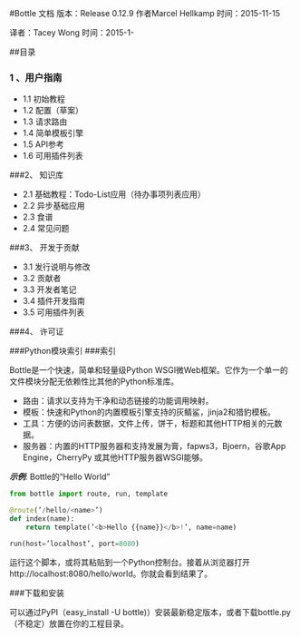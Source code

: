 #Bottle 文档
版本：Release 0.12.9
作者Marcel Hellkamp
时间：2015-11-15

译者：Tacey Wong
时间：2015-1-

##目录

### 1 、用户指南

+ 1.1 初始教程
+ 1.2 配置（草案）
+ 1.3 请求路由
+ 1.4 简单模板引擎
+ 1.5 API参考
+ 1.6 可用插件列表

###2、 知识库

+ 2.1 基础教程：Todo-List应用（待办事项列表应用）
+ 2.2 异步基础应用
+ 2.3 食谱
+ 2.4 常见问题

###3、 开发于贡献

+ 3.1 发行说明与修改
+ 3.2 贡献者
+ 3.3 开发者笔记
+ 3.4 插件开发指南
+ 3.5 可用插件列表


###4、 许可证

###Python模块索引
###索引

Bottle是一个快速，简单和轻量级Python WSGI微Web框架。它作为一个单一的文件模块分配无依赖性比其他的Python标准库。

+ 路由：请求以支持为干净和动态链接的功能调用映射。
+ 模板：快速和Python的内置模板引擎支持的灰鲭鲨，jinja2和猎豹模板。
+ 工具：方便的访问表数据，文件上传，饼干，标题和其他HTTP相关的元数据。
+ 服务器：内置的HTTP服务器和支持发展为膏，fapws3，Bjoern，谷歌App Engine，CherryPy
或其他HTTP服务器WSGI能够。

***示例***: Bottle的“Hello World”

```python 
from bottle import route, run, template

@route(’/hello/<name>’)
def index(name):
    return template(’<b>Hello {{name}}</b>!’, name=name)

run(host=’localhost’, port=8080)
```
运行这个脚本，或将其粘贴到一个Python控制台。接着从浏览器打开http://localhost:8080/hello/world。你就会看到结果了。

###下载和安装

可以通过PyPI（easy_install -U bottle)）安装最新稳定版本，或者下载bottle.py（不稳定）放置在你的工程目录。























